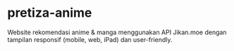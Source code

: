 # pretiza-anime
Website rekomendasi anime &amp; manga menggunakan API Jikan.moe dengan tampilan responsif (mobile, web, iPad) dan user-friendly.
